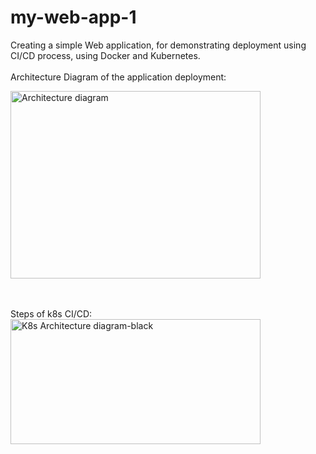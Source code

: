 # my-web-app-1
Creating a simple Web application, for demonstrating deployment using CI/CD process, using Docker and Kubernetes.
<br><br>
Architecture Diagram of the application deployment:

<img width="400" height="300" alt="Architecture diagram" src="https://github.com/user-attachments/assets/709a7a22-a8ec-4066-b2a8-56fd866af441" />

<br><br>
Steps of k8s CI/CD:
<br>
<img width="400" height="200" alt="K8s Architecture diagram-black" src="https://github.com/user-attachments/assets/dc240783-80fd-4b3f-8aec-4d0f1bfb95b1" />

